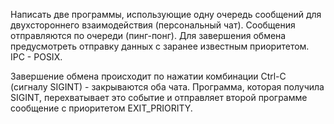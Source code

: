 Написать две программы, использующие одну очередь сообщений для двухстороннего взаимодействия (персональный чат). Сообщения отправляются по очереди (пинг-понг). Для завершения обмена предусмотреть отправку данных с заранее известным приоритетом. IPC - POSIX.

Завершение обмена происходит по нажатии комбинации Ctrl-C (сигналу SIGINT) - закрываются оба чата. Программа, которая получила SIGINT, перехватывает это событие и отправляет второй программе сообщение с приоритетом EXIT_PRIORITY.